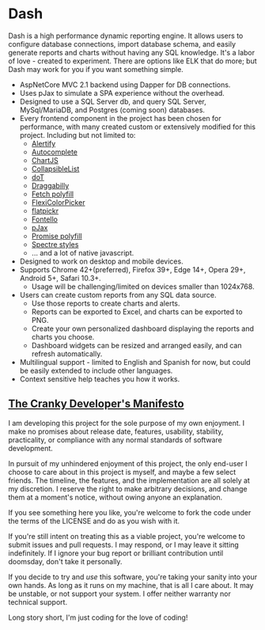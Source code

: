 # Dash

Dash is a high performance dynamic reporting engine. It allows users to configure database connections, import database schema, and easily generate reports and charts without having any SQL knowledge.  It's a labor of love - created to experiment. There are options like ELK that do more; but Dash may work for you if you want something simple. 

* AspNetCore MVC 2.1 backend using Dapper for DB connections.
* Uses pJax to simulate a SPA experience without the overhead.
* Designed to use a SQL Server db, and query SQL Server, MySql/MariaDB, and Postgres (coming soon) databases.
* Every frontend component in the project has been chosen for performance, with many created custom or extensively modified for this project. Including but not limited to:
	* [Alertify](https://github.com/alertifyjs/alertify.js)
	* [Autocomplete](https://github.com/Pixabay/JavaScript-autoComplete)
	* [ChartJS](https://github.com/chartjs/Chart.js)
	* [CollapsibleList](http://code.stephenmorley.org/)
	* [doT](https://github.com/olado/doT)
	* [Draggabilly](http://draggabilly.desandro.com)
	* [Fetch polyfill](https://github.com/developit/unfetch)
	* [FlexiColorPicker](https://github.com/DavidDurman/FlexiColorPicker)
	* [flatpickr](https://github.com/flatpickr/flatpickr)
	* [Fontello](http://fontello.com/)
	* [pJax](https://github.com/thybag/PJAX-Standalone)
	* [Promise polyfill](https://github.com/taylorhakes/promise-polyfill)
	* [Spectre styles](https://github.com/picturepan2/spectre)
	* ... and a lot of native javascript.
* Designed to work on desktop and mobile devices.
* Supports Chrome 42+(preferred), Firefox 39+, Edge 14+, Opera 29+, Android 5+, Safari 10.3+.
	* Usage will be challenging/limited on devices smaller than 1024x768.
* Users can create custom reports from any SQL data source.
  * Use those reports to create charts and alerts.
  * Reports can be exported to Excel, and charts can be exported to PNG.
  * Create your own personalized dashboard displaying the reports and charts you choose. 
  * Dashboard widgets can be resized and arranged easily, and can refresh automatically.
* Multilingual support - limited to English and Spanish for now, but could be easily extended to include other languages.
* Context sensitive help teaches you how it works.

## [The Cranky Developer's Manifesto](https://dev.to/codemouse92/the-cranky-developer-manifesto--24km)

I am developing this project for the sole purpose of my own enjoyment. I make no promises about release date, features, usability, stability, practicality, or compliance with any normal standards of software development.

In pursuit of my unhindered enjoyment of this project, the only end-user I choose to care about in this project is myself, and maybe a few select friends. The timeline, the features, and the implementation are all solely at my discretion. I reserve the right to make arbitrary decisions, and change them at a moment's notice, without owing anyone an explanation.

If you see something here you like, you're welcome to fork the code under the terms of the LICENSE and do as you wish with it.

If you're still intent on treating this as a viable project, you're welcome to submit issues and pull requests. I may respond, or I may leave it sitting indefinitely. If I ignore your bug report or brilliant contribution until doomsday, don't take it personally.

If you decide to try and *use* this software, you're taking your sanity into your own hands. As long as it runs on my machine, that is all I care about. It may be unstable, or not support your system. I offer neither warranty nor technical support.

Long story short, I'm just coding for the love of coding!
